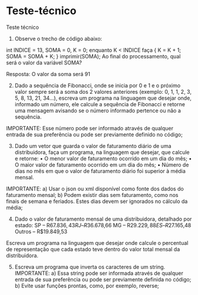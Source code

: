 # Teste-técnico
Teste técnico 

1) Observe o trecho de código abaixo:

int INDICE = 13, SOMA = 0, K = 0;
	enquanto K < INDICE faça
	{
		K = K + 1;
		SOMA = SOMA + K;
	}
imprimir(SOMA);
Ao final do processamento, qual será o valor da variável SOMA?

Resposta: O valor da soma será 91

2) Dado a sequência de Fibonacci, onde se inicia por 0 e 1 e o próximo valor sempre será a soma dos 2 valores anteriores
(exemplo: 0, 1, 1, 2, 3, 5, 8, 13, 21, 34...), escreva um programa na linguagem que desejar onde, informado um número,
ele calcule a sequência de Fibonacci e retorne uma mensagem avisando se o número informado pertence ou não a sequência.

 IMPORTANTE: 
 Esse número pode ser informado através de qualquer entrada de sua preferência ou pode ser previamente definido no código;

 3) Dado um vetor que guarda o valor de faturamento diário de uma distribuidora, faça um programa, na linguagem que desejar, que calcule e retorne:
 	• O menor valor de faturamento ocorrido em um dia do mês;
 	• O maior valor de faturamento ocorrido em um dia do mês;
 	• Número de dias no mês em que o valor de faturamento diário foi superior à média mensal.

 IMPORTANTE:
 	a) Usar o json ou xml disponível como fonte dos dados do faturamento mensal;
 	b) Podem existir dias sem faturamento, como nos finais de semana e feriados. Estes dias devem ser ignorados no cálculo da média;

 4) Dado o valor de faturamento mensal de uma distribuidora, detalhado por estado:
 	SP – R$67.836,43
	RJ – R$36.678,66
 	MG – R$29.229,88
	ES – R$27.165,48
 	Outros – R$19.849,53

Escreva um programa na linguagem que desejar onde calcule o percentual de representação que cada estado teve 
dentro do valor total mensal da distribuidora.	

5) Escreva um programa que inverta os caracteres de um string.
 IMPORTANTE:
 	a) Essa string pode ser informada através de qualquer entrada de sua preferência ou pode ser previamente definida no código;
 	b) Evite usar funções prontas, como, por exemplo, reverse;